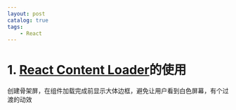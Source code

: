 ```yaml
---
layout: post   	
catalog: true 	
tags:
    - React
---
```


# 1. [React Content Loader](https://skeletonreact.com/)的使用

创建骨架屏，在组件加载完成前显示大体边框，避免让用户看到白色屏幕，有个过渡的动效

